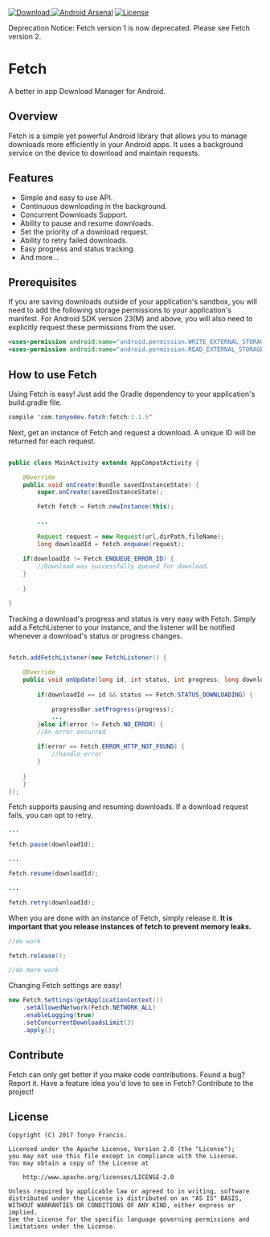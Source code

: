 [ ![Download](https://api.bintray.com/packages/tonyofrancis/maven/fetch/images/download.svg?version=1.1.5) ](https://bintray.com/tonyofrancis/maven/fetch/1.1.5/link)
[![Android Arsenal](https://img.shields.io/badge/Android%20Arsenal-Android%20Networking-blue.svg?style=flat)](https://android-arsenal.com/details/1/5196)
[![License](https://img.shields.io/badge/license-Apache%202.0-blue.svg)](https://github.com/tonyofrancis/Fetch/blob/master/LICENSE)

Deprecation Notice: Fetch version 1 is now deprecated. Please see Fetch version 2.

Fetch
=====

A better in app Download Manager for Android.

Overview
--------

Fetch is a simple yet powerful Android library that allows you to manage downloads
more efficiently in your Android apps. It uses a background service on the device 
to download and maintain requests.

Features
--------

* Simple and easy to use API.
* Continuous downloading in the background.
* Concurrent Downloads Support.
* Ability to pause and resume downloads.
* Set the priority of a download request.
* Ability to retry failed downloads.
* Easy progress and status tracking.
* And more...

Prerequisites
-------------

If you are saving downloads outside of your application's sandbox, you will need to
add the following storage permissions to your application's manifest. For Android SDK version
23(M) and above, you will also need to explicitly request these permissions from the user.
```xml
<uses-permission android:name="android.permission.WRITE_EXTERNAL_STORAGE"/>
<uses-permission android:name="android.permission.READ_EXTERNAL_STORAGE"/>
```

How to use Fetch
----------------

Using Fetch is easy! Just add the Gradle dependency to your application's build.gradle
file.

```java 
compile 'com.tonyodev.fetch:fetch:1.1.5'
``` 

Next, get an instance of Fetch and request a download. A unique ID will be returned 
for each request. 
```java

public class MainActivity extends AppCompatActivity {

    @Override
    public void onCreate(Bundle savedInstanceState) {
        super.onCreate(savedInstanceState);

        Fetch fetch = Fetch.newInstance(this);
        
        ...
        
        Request request = new Request(url,dirPath,fileName);
        long downloadId = fetch.enqueue(request);
	
	if(downloadId != Fetch.ENQUEUE_ERROR_ID) {
		//Download was successfully queued for download.
	}
	
    }

}
```
Tracking a download's progress and status is very easy with Fetch. Simply add a FetchListener
to your instance, and the listener will be notified whenever a download's
status or progress changes. 

```java

fetch.addFetchListener(new FetchListener() {
            
    @Override
    public void onUpdate(long id, int status, int progress, long downloadedBytes, long fileSize, int error) {
                
        if(downloadId == id && status == Fetch.STATUS_DOWNLOADING) {

            progressBar.setProgress(progress);
            ...
        }else if(error != Fetch.NO_ERROR) {
	    //An error occurred 
	    
	    if(error == Fetch.ERROR_HTTP_NOT_FOUND) {
	    	//handle error
	    }
	    
	}
    }     
});
``` 
Fetch supports pausing and resuming downloads. If a download request fails, you can opt
to retry.
```java
...

fetch.pause(downloadId);

...

fetch.resume(downloadId);

...

fetch.retry(downloadId);
```

When you are done with an instance of Fetch, simply release it. **It is important
that you release instances of fetch to prevent memory leaks.**
```java
//do work

fetch.release();

//do more work
```

Changing Fetch settings are easy!
```java
new Fetch.Settings(getApplicationContext())
	.setAllowedNetwork(Fetch.NETWORK_ALL)
	.enableLogging(true)
	.setConcurrentDownloadsLimit(3)
	.apply();
```

Contribute
----------

Fetch can only get better if you make code contributions. Found a bug? Report it.
Have a feature idea you'd love to see in Fetch? Contribute to the project!


License
-------
```
Copyright (C) 2017 Tonyo Francis.

Licensed under the Apache License, Version 2.0 (the "License");
you may not use this file except in compliance with the License.
You may obtain a copy of the License at

	http://www.apache.org/licenses/LICENSE-2.0
	
Unless required by applicable law or agreed to in writing, software
distributed under the License is distributed on an "AS IS" BASIS,
WITHOUT WARRANTIES OR CONDITIONS OF ANY KIND, either express or implied.
See the License for the specific language governing permissions and
limitations under the License.
```
